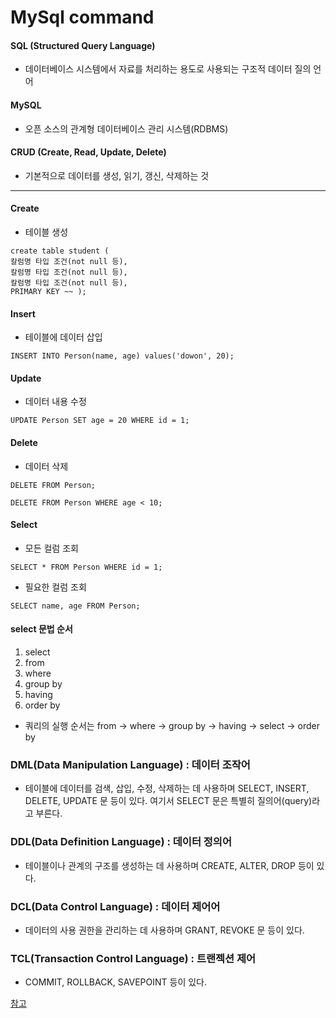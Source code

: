 # MySql command
#### SQL (Structured Query Language)
- 데이터베이스 시스템에서 자료를 처리하는 용도로 사용되는 구조적 데이터 질의 언어
#### MySQL
- 오픈 소스의 관계형 데이터베이스 관리 시스템(RDBMS)
#### CRUD (Create, Read, Update, Delete)
- 기본적으로 데이터를 생성, 읽기, 갱신, 삭제하는 것
---
#### Create
- 테이블 생성
```
create table student (
칼럼명 타입 조건(not null 등),
칼럼명 타입 조건(not null 등),
칼럼명 타입 조건(not null 등),
PRIMARY KEY ~~ );
```
#### Insert
- 테이블에 데이터 삽입
```
INSERT INTO Person(name, age) values('dowon', 20);
```
#### Update
- 데이터 내용 수정
```
UPDATE Person SET age = 20 WHERE id = 1;
```
#### Delete
- 데이터 삭제
```
DELETE FROM Person;
```
```
DELETE FROM Person WHERE age < 10;
```
#### Select
- 모든 컬럼 조회
```
SELECT * FROM Person WHERE id = 1;
```
- 필요한 컬럼 조회
```
SELECT name, age FROM Person;
```
#### select 문법 순서
1. select
2. from
3. where
4. group by
5. having
6. order by
  
* 쿼리의 실행 순서는 from -> where -> group by -> having -> select -> order by

### DML(Data Manipulation Language) : 데이터 조작어
- 테이블에 데이터를 검색, 삽입, 수정, 삭제하는 데 사용하며 SELECT, INSERT, DELETE, UPDATE 문 등이 있다. 여기서 SELECT 문은 특별히 질의어(query)라고 부른다.

### DDL(Data Definition Language) : 데이터 정의어
- 테이블이나 관계의 구조를 생성하는 데 사용하며 CREATE, ALTER, DROP 등이 있다.

### DCL(Data Control Language) : 데이터 제어어 
- 데이터의 사용 권한을 관리하는 데 사용하며 GRANT, REVOKE 문 등이 있다.

### TCL(Transaction Control Language) : 트랜젝션 제어
- COMMIT, ROLLBACK, SAVEPOINT 등이 있다.
 
[참고](https://pbj0812.tistory.com/156/)

